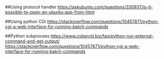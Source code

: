 ##Using protocol handler
https://askubuntu.com/questions/330937/is-it-possible-to-open-an-ubuntu-app-from-html

##Using python CGI
https://stackoverflow.com/questions/10457871/python-cgi-a-web-interface-for-running-batch-commands

##Python subprocess
https://www.cyberciti.biz/faq/python-run-external-command-and-get-output/
https://stackoverflow.com/questions/10457871/python-cgi-a-web-interface-for-running-batch-commands
